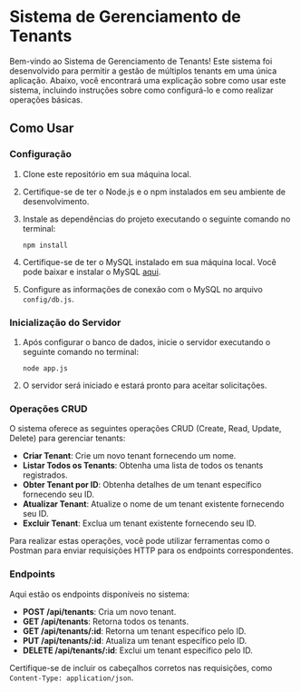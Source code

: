 # Sistema de Gerenciamento de Tenants

Bem-vindo ao Sistema de Gerenciamento de Tenants! Este sistema foi desenvolvido para permitir a gestão de múltiplos tenants em uma única aplicação. Abaixo, você encontrará uma explicação sobre como usar este sistema, incluindo instruções sobre como configurá-lo e como realizar operações básicas.

## Como Usar

### Configuração

1. Clone este repositório em sua máquina local.
2. Certifique-se de ter o Node.js e o npm instalados em seu ambiente de desenvolvimento.
3. Instale as dependências do projeto executando o seguinte comando no terminal:

    ```
    npm install
    ```

4. Certifique-se de ter o MySQL instalado em sua máquina local. Você pode baixar e instalar o MySQL [aqui](https://www.mysql.com/).
5. Configure as informações de conexão com o MySQL no arquivo `config/db.js`.

### Inicialização do Servidor

1. Após configurar o banco de dados, inicie o servidor executando o seguinte comando no terminal:

    ```
    node app.js
    ```

2. O servidor será iniciado e estará pronto para aceitar solicitações.

### Operações CRUD

O sistema oferece as seguintes operações CRUD (Create, Read, Update, Delete) para gerenciar tenants:

- **Criar Tenant**: Crie um novo tenant fornecendo um nome.
- **Listar Todos os Tenants**: Obtenha uma lista de todos os tenants registrados.
- **Obter Tenant por ID**: Obtenha detalhes de um tenant específico fornecendo seu ID.
- **Atualizar Tenant**: Atualize o nome de um tenant existente fornecendo seu ID.
- **Excluir Tenant**: Exclua um tenant existente fornecendo seu ID.

Para realizar estas operações, você pode utilizar ferramentas como o Postman para enviar requisições HTTP para os endpoints correspondentes.

### Endpoints

Aqui estão os endpoints disponíveis no sistema:

- **POST /api/tenants**: Cria um novo tenant.
- **GET /api/tenants**: Retorna todos os tenants.
- **GET /api/tenants/:id**: Retorna um tenant específico pelo ID.
- **PUT /api/tenants/:id**: Atualiza um tenant específico pelo ID.
- **DELETE /api/tenants/:id**: Exclui um tenant específico pelo ID.

Certifique-se de incluir os cabeçalhos corretos nas requisições, como `Content-Type: application/json`.
